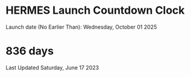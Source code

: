 # HERMES Launch Countdown Clock

Launch date (No Earlier Than): Wednesday, October 01 2025
# 836 days

Last Updated Saturday, June 17 2023